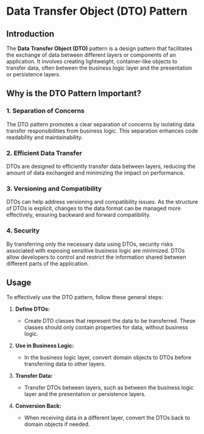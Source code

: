 # Data Transfer Object (DTO) Pattern

## Introduction

The **Data Transfer Object (DTO)** pattern is a design pattern that facilitates the exchange of data between different layers or components of an application. It involves creating lightweight, container-like objects to transfer data, often between the business logic layer and the presentation or persistence layers.

## Why is the DTO Pattern Important?

### 1. Separation of Concerns

The DTO pattern promotes a clear separation of concerns by isolating data transfer responsibilities from business logic. This separation enhances code readability and maintainability.

### 2. Efficient Data Transfer

DTOs are designed to efficiently transfer data between layers, reducing the amount of data exchanged and minimizing the impact on performance.

### 3. Versioning and Compatibility

DTOs can help address versioning and compatibility issues. As the structure of DTOs is explicit, changes to the data format can be managed more effectively, ensuring backward and forward compatibility.

### 4. Security

By transferring only the necessary data using DTOs, security risks associated with exposing sensitive business logic are minimized. DTOs allow developers to control and restrict the information shared between different parts of the application.

## Usage

To effectively use the DTO pattern, follow these general steps:

1. **Define DTOs:**
   - Create DTO classes that represent the data to be transferred. These classes should only contain properties for data, without business logic.

2. **Use in Business Logic:**
   - In the business logic layer, convert domain objects to DTOs before transferring data to other layers.

3. **Transfer Data:**
   - Transfer DTOs between layers, such as between the business logic layer and the presentation or persistence layers.

4. **Conversion Back:**
   - When receiving data in a different layer, convert the DTOs back to domain objects if needed.
